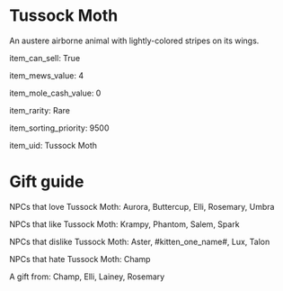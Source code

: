 # Tussock Moth

An austere airborne animal with lightly-colored stripes on its wings.

item_can_sell: True

item_mews_value: 4

item_mole_cash_value: 0

item_rarity: Rare

item_sorting_priority: 9500

item_uid: Tussock Moth

# Gift guide

NPCs that love Tussock Moth: Aurora, Buttercup, Elli, Rosemary, Umbra

NPCs that like Tussock Moth: Krampy, Phantom, Salem, Spark

NPCs that dislike Tussock Moth: Aster, #kitten_one_name#, Lux, Talon

NPCs that hate Tussock Moth: Champ

A gift from: Champ, Elli, Lainey, Rosemary